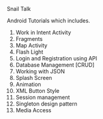 Snail Talk

Android Tutorials which includes.

1. Work in Intent Activity
2. Fragments
3. Map Activity
4. Flash Light 
5. Login and Registration using API
6. Database Management [CRUD]
7. Working with JSON
8. Splash Screen
9. Animation 
10. XML Button Style
11. Session management
12. Singleton design pattern
13. Media Access


